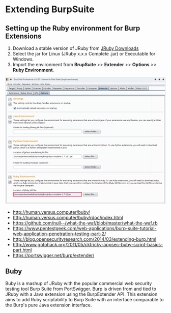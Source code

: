 # Extending BurpSuite

## Setting up the Ruby environment for Burp Extensions 

1. Download a stable version of JRuby from [JRuby Downloads](http://jruby.org/download)
2. Select the jar for Linux (JRuby x.x.x Complete .jar) or Executable for Windows.
3. Import the environment from **BrupSuite** >> **Extender** >> **Options** >> **Ruby Environment**.

![](webfu__burp_setenv1.png)

- http://human.versus.computer/buby/
- http://human.versus.computer/buby/rdoc/index.html
- https://github.com/null--/what-the-waf/blob/master/what-the-waf.rb
- https://www.pentestgeek.com/web-applications/burp-suite-tutorial-web-application-penetration-testing-part-2/
- http://blog.opensecurityresearch.com/2014/03/extending-burp.html
- http://www.gotohack.org/2011/05/cktricky-appsec-buby-script-basics-part.html
- https://portswigger.net/burp/extender/


## Buby
Buby is a mashup of JRuby with the popular commercial web security testing tool Burp Suite from PortSwigger. Burp is driven from and tied to JRuby with a Java extension using the BurpExtender API. This extension aims to add Ruby scriptability to Burp Suite with an interface comparable to the Burp's pure Java extension interface.

